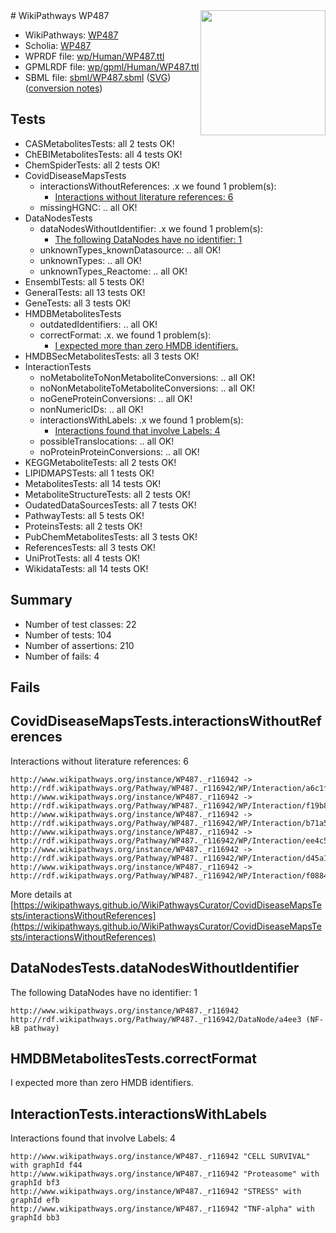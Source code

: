 <img style="float: right; width: 200px" src="../logo.png" />
# WikiPathways WP487

* WikiPathways: [WP487](https://identifiers.org/wikipathways:WP487)
* Scholia: [WP487](https://scholia.toolforge.org/wikipathways/WP487)
* WPRDF file: [wp/Human/WP487.ttl](../wp/Human/WP487.ttl)
* GPMLRDF file: [wp/gpml/Human/WP487.ttl](../wp/gpml/Human/WP487.ttl)
* SBML file: [sbml/WP487.sbml](../sbml/WP487.sbml) ([SVG](../sbml/WP487.svg)) ([conversion notes](../sbml/WP487.txt))

## Tests
* CASMetabolitesTests: all 2 tests OK!
* ChEBIMetabolitesTests: all 4 tests OK!
* ChemSpiderTests: all 2 tests OK!
* CovidDiseaseMapsTests
    * interactionsWithoutReferences: .x we found 1 problem(s):
        * [Interactions without literature references: 6](#2e295934)
    * missingHGNC: .. all OK!
* DataNodesTests
    * dataNodesWithoutIdentifier: .x we found 1 problem(s):
        * [The following DataNodes have no identifier: 1](#d2d32fa0)
    * unknownTypes_knownDatasource: .. all OK!
    * unknownTypes: .. all OK!
    * unknownTypes_Reactome: .. all OK!
* EnsemblTests: all 5 tests OK!
* GeneralTests: all 13 tests OK!
* GeneTests: all 3 tests OK!
* HMDBMetabolitesTests
    * outdatedIdentifiers: .. all OK!
    * correctFormat: .x. we found 1 problem(s):
        * [I expected more than zero HMDB identifiers.](#ad154c1e)
* HMDBSecMetabolitesTests: all 3 tests OK!
* InteractionTests
    * noMetaboliteToNonMetaboliteConversions: .. all OK!
    * noNonMetaboliteToMetaboliteConversions: .. all OK!
    * noGeneProteinConversions: .. all OK!
    * nonNumericIDs: .. all OK!
    * interactionsWithLabels: .x we found 1 problem(s):
        * [Interactions found that involve Labels: 4](#630d267b)
    * possibleTranslocations: .. all OK!
    * noProteinProteinConversions: .. all OK!
* KEGGMetaboliteTests: all 2 tests OK!
* LIPIDMAPSTests: all 1 tests OK!
* MetabolitesTests: all 14 tests OK!
* MetaboliteStructureTests: all 2 tests OK!
* OudatedDataSourcesTests: all 7 tests OK!
* PathwayTests: all 5 tests OK!
* ProteinsTests: all 2 tests OK!
* PubChemMetabolitesTests: all 3 tests OK!
* ReferencesTests: all 3 tests OK!
* UniProtTests: all 4 tests OK!
* WikidataTests: all 14 tests OK!


## Summary

* Number of test classes: 22
* Number of tests: 104
* Number of assertions: 210
* Number of fails: 4

## Fails

<a name="2e295934" />

## CovidDiseaseMapsTests.interactionsWithoutReferences

Interactions without literature references: 6
```
http://www.wikipathways.org/instance/WP487._r116942 -> http://rdf.wikipathways.org/Pathway/WP487._r116942/WP/Interaction/a6c1f
http://www.wikipathways.org/instance/WP487._r116942 -> http://rdf.wikipathways.org/Pathway/WP487._r116942/WP/Interaction/f19b8
http://www.wikipathways.org/instance/WP487._r116942 -> http://rdf.wikipathways.org/Pathway/WP487._r116942/WP/Interaction/b71a5
http://www.wikipathways.org/instance/WP487._r116942 -> http://rdf.wikipathways.org/Pathway/WP487._r116942/WP/Interaction/ee4c5
http://www.wikipathways.org/instance/WP487._r116942 -> http://rdf.wikipathways.org/Pathway/WP487._r116942/WP/Interaction/d45a1
http://www.wikipathways.org/instance/WP487._r116942 -> http://rdf.wikipathways.org/Pathway/WP487._r116942/WP/Interaction/f0884
```

More details at [https://wikipathways.github.io/WikiPathwaysCurator/CovidDiseaseMapsTests/interactionsWithoutReferences](https://wikipathways.github.io/WikiPathwaysCurator/CovidDiseaseMapsTests/interactionsWithoutReferences)

<a name="d2d32fa0" />

## DataNodesTests.dataNodesWithoutIdentifier

The following DataNodes have no identifier: 1
```
http://www.wikipathways.org/instance/WP487._r116942 http://rdf.wikipathways.org/Pathway/WP487._r116942/DataNode/a4ee3 (NF-kB pathway)
```

<a name="ad154c1e" />

## HMDBMetabolitesTests.correctFormat

I expected more than zero HMDB identifiers.
<a name="630d267b" />

## InteractionTests.interactionsWithLabels

Interactions found that involve Labels: 4
```
http://www.wikipathways.org/instance/WP487._r116942 "CELL SURVIVAL" with graphId f44
http://www.wikipathways.org/instance/WP487._r116942 "Proteasome" with graphId bf3
http://www.wikipathways.org/instance/WP487._r116942 "STRESS" with graphId efb
http://www.wikipathways.org/instance/WP487._r116942 "TNF-alpha" with graphId bb3
```

